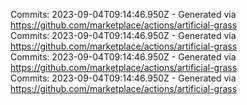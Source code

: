 Commits: 2023-09-04T09:14:46.950Z - Generated via https://github.com/marketplace/actions/artificial-grass
<br>
Commits: 2023-09-04T09:14:46.950Z - Generated via https://github.com/marketplace/actions/artificial-grass
<br>
Commits: 2023-09-04T09:14:46.950Z - Generated via https://github.com/marketplace/actions/artificial-grass
<br>
Commits: 2023-09-04T09:14:46.950Z - Generated via https://github.com/marketplace/actions/artificial-grass
<br>
